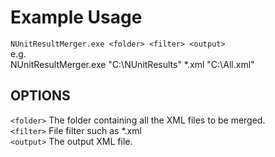 # Example Usage 

`NUnitResultMerger.exe <folder> <filter> <output>` <br/>
e.g. <br/>
NUnitResultMerger.exe "C:\NUnitResults\" *.xml "C:\All.xml"

## OPTIONS

`<folder>` The folder containing all the XML files to be merged. <br/>
`<filter>` File filter such as *.xml <br/>
`<output>` The output XML file. <br/>

